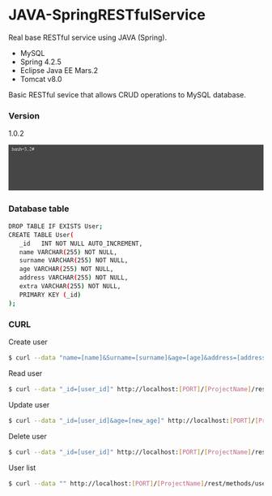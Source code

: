 # JAVA-SpringRESTfulService

Real base RESTful service using JAVA (Spring).

  - MySQL
  - Spring 4.2.5
  - Eclipse Java EE Mars.2
  - Tomcat v8.0

Basic RESTful sevice that allows CRUD operations to MySQL database. 

### Version
1.0.2

![Screen](https://github.com/babolForFun/JAVA-SpringRESTfulService/blob/master/resource/screen.gif?raw=true)


### Database table

```sh
DROP TABLE IF EXISTS User;
CREATE TABLE User(
   _id   INT NOT NULL AUTO_INCREMENT,
   name VARCHAR(255) NOT NULL,
   surname VARCHAR(255) NOT NULL,
   age VARCHAR(255) NOT NULL,
   address VARCHAR(255) NOT NULL,
   extra VARCHAR(255) NOT NULL,
   PRIMARY KEY (_id)
);
```

### CURL

Create user
```sh
$ curl --data "name=[name]&Surname=[surname]&age=[age]&address=[address]&extra=[extra]" http://localhost:[PORT]/[ProjectName]/rest/methods/addUser
```

Read user
```sh
$ curl --data "_id=[user_id]" http://localhost:[PORT]/[ProjectName]/rest/methods/getUserById
```

Update user
```sh
$ curl --data "_id=[user_id]&age=[new_age]" http://localhost:[PORT]/[ProjectName]/rest/methods/update
```

Delete user
```sh
$ curl --data "_id=[user_id]" http://localhost:[PORT]/[ProjectName]/rest/methods/delete
```

User list
```sh
$ curl --data "" http://localhost:[PORT]/[ProjectName]/rest/methods/userlist
```

